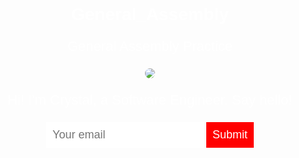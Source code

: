 # General_Assembly
General Assembly Practice 
<!DOCTYPE html>
<head>
  <title>Crystal Momie</title>
  <style>
    body {
      text-align: center;
      background: url("/assets/anna-bg.png");
      background-size: cover;
      background-position: center;
      color: white;
      font-family: helvetica;
    }
    img {
      border-radius: 25px;
    }
    p {
      font-size: 22px;
    }
    input {
      border: 0;
      padding: 10px;
      font-size: 18px;
    }
    input[type="submit"] {
      background: red;
      color: white;
    }
  </style>
</head>
<body>
  <img src="https://encrypted-tbn0.gstatic.com/images?q=tbn:ANd9GcQ-vFWoS0Z89OSXG3v8qiqM2lQ4eQIzeBkPbA&usqp=CAU">
  <p>Hi! I'm Crystal, a Software Engineer. Say hello!</p>
  <input type="email" placeholder="Your email">
  <input type="submit">
</body>
